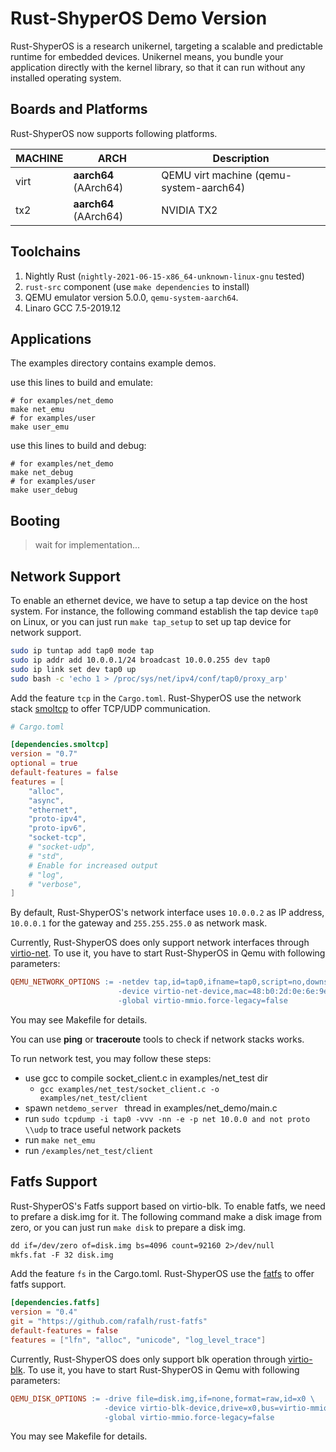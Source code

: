 # Rust-ShyperOS Demo Version

Rust-ShyperOS is a research unikernel, targeting a scalable and predictable runtime for embedded devices. Unikernel means, you bundle your application directly with the kernel library, so that it can run without any installed operating system.

## Boards and Platforms

Rust-ShyperOS  now supports following platforms.

| MACHINE | ARCH                    | Description                             |
|---------|-------------------------|-----------------------------------------|
| virt    | **aarch64** (AArch64)   | QEMU virt machine (qemu-system-aarch64) |
| tx2     | **aarch64** (AArch64)   | NVIDIA TX2                              |

## Toolchains

1. Nightly Rust (`nightly-2021-06-15-x86_64-unknown-linux-gnu` tested)
2. `rust-src` component (use `make dependencies` to install)
3. QEMU emulator version 5.0.0, `qemu-system-aarch64`.
4. Linaro GCC 7.5-2019.12

## Applications

The examples directory contains example demos.

use this lines to build and emulate:

```
# for examples/net_demo
make net_emu
# for examples/user
make user_emu
```
use this lines to build and debug:

```
# for examples/net_demo
make net_debug
# for examples/user
make user_debug
```

## Booting

> wait for implementation...

## Network Support
To enable an ethernet device, we have to setup a tap device on the
host system. For instance, the following command establish the tap device
`tap0` on Linux,  or you can just run `make tap_setup` to set up tap device for network support.

```bash
sudo ip tuntap add tap0 mode tap
sudo ip addr add 10.0.0.1/24 broadcast 10.0.0.255 dev tap0
sudo ip link set dev tap0 up
sudo bash -c 'echo 1 > /proc/sys/net/ipv4/conf/tap0/proxy_arp'
```

Add the feature `tcp` in the `Cargo.toml`. Rust-ShyperOS use the network stack [smoltcp](https://github.com/smoltcp-rs/smoltcp) to offer TCP/UDP communication.
```toml
# Cargo.toml

[dependencies.smoltcp]
version = "0.7"
optional = true
default-features = false
features = [
    "alloc",
    "async",
    "ethernet",
    "proto-ipv4",
    "proto-ipv6",
    "socket-tcp",
    # "socket-udp",
    # "std",
    # Enable for increased output
    # "log",
    # "verbose",
]
```

By default, Rust-ShyperOS's network interface uses `10.0.0.2` as IP address, `10.0.0.1`
for the gateway and `255.255.255.0` as network mask.

Currently, Rust-ShyperOS does only support network interfaces through [virtio-net](https://www.redhat.com/en/blog/introduction-virtio-networking-and-vhost-net).
To use it, you have to start Rust-ShyperOS in Qemu with following parameters:

```Makefile
QEMU_NETWORK_OPTIONS := -netdev tap,id=tap0,ifname=tap0,script=no,downscript=no \
						-device virtio-net-device,mac=48:b0:2d:0e:6e:9e,netdev=tap0 \
						-global virtio-mmio.force-legacy=false
```
 You may see Makefile for details.

 You can use **ping** or **traceroute** tools to check if network stacks works.

 To run network test, you may follow these steps:

 * use gcc to compile socket_client.c in examples/net_test dir
   * `gcc examples/net_test/socket_client.c -o examples/net_test/client`
 * spawn `netdemo_server ` thread in examples/net_demo/main.c
 * run `sudo tcpdump -i tap0 -vvv -nn -e -p net 10.0.0 and not proto \\udp` to trace useful network packets
 * run `make net_emu`
 * run `/examples/net_test/client `

 ## Fatfs Support

 Rust-ShyperOS's Fatfs support based on virtio-blk. To enable fatfs, we need to prefare a disk.img for it. The following command make a disk image from zero, or you can just run `make disk` to prepare a disk img.
```Makefile
dd if=/dev/zero of=disk.img bs=4096 count=92160 2>/dev/null
mkfs.fat -F 32 disk.img
```

Add the feature `fs` in the Cargo.toml. Rust-ShyperOS use the [fatfs](https://github.com/rafalh/rust-fatfs) to offer fatfs support.

```toml
[dependencies.fatfs]
version = "0.4"
git = "https://github.com/rafalh/rust-fatfs"
default-features = false
features = ["lfn", "alloc", "unicode", "log_level_trace"]
```
Currently, Rust-ShyperOS does only support blk operation through [virtio-blk](https://www.qemu.org/2021/01/19/virtio-blk-scsi-configuration/).
To use it, you have to start Rust-ShyperOS in Qemu with following parameters:

```Makefile
QEMU_DISK_OPTIONS := -drive file=disk.img,if=none,format=raw,id=x0 \
					 -device virtio-blk-device,drive=x0,bus=virtio-mmio-bus.0 \
					 -global virtio-mmio.force-legacy=false
```
 You may see Makefile for details.
